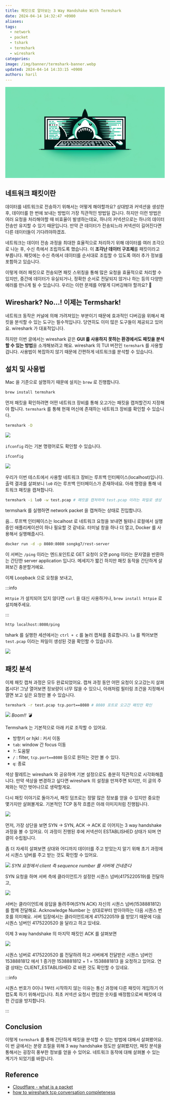 ```yaml
---
title: 패킷으로 알아보는 3 Way Handshake With Termshark
date: 2024-04-14 14:32:47 +0900
aliases: 
tags:
  - network
  - packet
  - tshark
  - termshark
  - wireshark
categories: 
image: /img/banner/termshark-banner.webp
updated: 2024-04-14 14:33:15 +0900
authors: haril
---
```


![banner](./termshark-banner.webp)

## 네트워크 패킷이란

데이터를 네트워크로 전송하기 위해서는 어떻게 해야할까요? 상대방과 커넥션을 생성한 후, 데이터를 한 번에 보내는 방법이 가장 직관적인 방법일 겁니다. 하지만 이런 방법은 여러 요청을 처리해야할 때 비효율이 발생하는데요, 하나의 커넥션으로는 하나의 데이터 전송만 유지할 수 있기 때문입니다. 만약 큰 데이터가 전송되느라 커넥션이 길어진다면 다른 데이터들이 기다려야하겠죠.

네트워크는 데이터 전송 과정을 최대한 효율적으로 처리하기 위해 데이터를 여러 조각으로 나눈 후, 수신 측에서 조립하도록 했습니다. 이 **조각난 데이터 구조체**를 패킷이라고 부릅니다. 패킷에는 수신 측에서 데이터를 순서대로 조립할 수 있도록 여러 추가 정보를 포함하고 있습니다.

이렇게 여러 패킷으로 전송되면 패킷 스위칭을 통해 많은 요청을 효율적으로 처리할 수 있지만, 중간에 데이터가 유실되거나, 정확한 순서로 전달되지 않거나 하는 등의 다양한 에러를 만나게 될 수 있습니다. 우리는 이런 문제를 어떻게 디버깅해야 할까요? 🤔

<!-- truncate -->

## Wireshark? No...! 이제는 Termshark!

네트워크 동작은 커널에 의해 가려져있는 부분이기 때문에 효과적인 디버깅을 위해서 패킷을 분석할 수 있는 도구는 필수적입니다. 당연히도 이미 많은 도구들이 제공되고 있어요. wireshark 가 대표적입니다.

하지만 이번 글에서는 wireshark 같은 **GUI 를 사용하지 못하는 환경에서도 패킷을 분석할 수 있는 방법**을 소개해보려고 해요. wireshark 의 TUI 버전인 `termshark` 를 사용할겁니다. 사용법이 복잡하지 않기 때문에 간편하게 네트워크를 분석할 수 있습니다.

## 설치 및 사용법

Mac 을 기준으로 설명하기 때문에 설치는 `brew` 로 진행합니다.

```bash
brew install termshark
```

먼저 패킷을 확인하려면 어떤 네트워크 장비를 통해 오고가는 패킷을 캡처할건지 지정해야 합니다. `termshark` 를 통해 현재 머신에 존재하는 네트워크 장비를 확인할 수 있습니다.

```bash
termshark -D
```

![](https://i.imgur.com/irHG3bQ.png)

`ifconfig` 라는 기본 명령어로도 확인할 수 있습니다.

```bash
ifconfig
```

![](https://i.imgur.com/NjtA2p3.png)

우리가 이번 테스트에서 사용할 네트워크 장비는 루프백 인터페이스(localhost)입니다. 출력 결과를 살펴보니 `lo0` 라는 루프백 인터페이스가 존재하네요. 아래 명령을 통해 네트워크 패킷을 캡쳐합니다.

```bash
termshark -i lo0 -w test.pcap # 패킷을 캡쳐하여 test.pcap 이라는 파일로 생성
```

termshark 를 실행하면 network packet 을 캡쳐하는 상태로 진입합니다.

음... 루프백 인터페이스는 localhost 로 네트워크 요청을 보내면 될테니 로컬에서 실행 중인 애플리케이션이 하나 필요할 것 같네요. 터미널 창을 하나 더 열고, Docker 를 사용해서 실행해줍시다.

```bash
docker run -d -p 8080:8080 songkg7/rest-server
```

이 서버는 `/ping` 이라는 엔드포인트로 GET 요청이 오면 pong 이라는 문자열을 반환하는 간단한 server application 입니다. 메세지가 짧긴 하지만 패킷 동작을 간단하게 살펴보긴 충분할거에요.

이제 Loopback 으로 요청을 보내고,

:::info

`Httpie` 가 설치되어 있지 않다면 `curl` 을 대신 사용하거나, `brew install httpie` 로 설치해주세요.

:::

```bash
http localhost:8080/ping
```

tshark 를 실행한 세션에서는 `ctrl + c` 를 눌러 캡쳐를 종료합니다. `la` 를 찍어보면 `test.pcap` 이라는 파일이 생성된 것을 확인할 수 있습니다.

![](https://i.imgur.com/f7cGNTK.png)

## 패킷 분석

이제 패킷 캡쳐 과정은 모두 완료되었어요. 캡쳐 과정 동안 어떤 요청이 오고갔는지 살펴봅시다! 그냥 열어보면 정보량이 너무 많을 수 있으니, 아래처럼 필터링 조건을 지정해서 열면 보고 싶은 요청만 볼 수 있습니다.

```bash
termshark -r test.pcap tcp.port==8080 # 8080 포트로 오고간 패킷만 확인
```

![](https://i.imgur.com/9R32wPz.png)
_Boom!! 💣_

Termshark 는 기본적으로 아래 키로 조작할 수 있어요.

- 방향키 or hjkl : 커서 이동
- `tab`: window 간 focus 이동
- `?`: 도움말
- `/` : filter, `tcp.port==8080` 등으로 원하는 것만 볼 수 있다.
- `q`: 종료

색상 팔레트는 wireshark 와 공유하며 기본 설정으로도 충분히 직관적으로 시각화해줍니다. 만약 색상을 변경하고 싶다면 wireshark 의 설정을 만져주면 되지만, 이 글의 주제와는 약간 벗어나므로 생략할게요.

다시 패킷 이야기로 돌아가서, 패킷 덤프로는 정말 많은 정보를 얻을 수 있지만 중요한 몇가지만 살펴볼게요. 기본적인 TCP 동작 흐름은 아래 이미지처럼 진행됩니다.

![](https://i.imgur.com/qiDbLAK.png)

먼저, 가장 상단을 보면 SYN -> SYN, ACK -> ACK 로 이어지는 3 way handshake 과정을 볼 수 있어요. 이 과정이 진행된 후에 커넥션이 ESTABLISHED 상태가 되며 연결이 수립됩니다.

좀 더 자세히 살펴보면 상대와 어디까지 데이터를 주고 받았는지 알기 위해 초기 과정에서 시퀀스 넘버를 주고 받는 것도 확인할 수 있어요.

![](https://i.imgur.com/HUcOEVH.png)
_SYN 요청에서 client 측 sequence number 를 서버에 건네준다_

SYN 요청을 하며 서버 측에 클라이언트가 설정한 시퀀스 넘버(4175220519)를 전달하고,

![](https://i.imgur.com/ONbTNaM.png)

서버는 클라이언트에 응답을 돌려주며(SYN ACK) 자신의 시퀀스 넘버(1538881812)를 함께 전달해요. Acknowledge Number 는 상대로부터 받아야하는 다음 시퀀스 번호를 의미해요. 서버 입장에서는 클라이언트에게 4175220519 를 받았기 때문에 다음 시퀀스 넘버인 4175220520 을 달라고 하고 있네요.

이제 3 way handshake 의 마지막 패킷인 ACK 를 살펴보면

![](https://i.imgur.com/6wew0fe.png)

시퀀스 넘버로 4175220520 를 전달하려 하고 서버에게 전달받은 시퀀스 넘버인 1538881812 에서 1 증가한 1538881812 + 1 = 1538881813 을 요청하고 있어요. 연결 상태는 CLIENT_ESTABLISHED 로 바뀐 것도 확인할 수 있네요.

:::info

시퀀스 번호가 0이나 1부터 시작하지 않는 이유는 통신 과정에 다른 패킷이 개입하기 어렵도록 하기 위해서입니다. 최초 커넥션 요청시 랜덤한 숫자를 배정함으로써 패킷에 대한 간섭을 방지합니다.

:::

## Conclusion

이렇게 `termshark` 를 통해 간단하게 패킷을 분석할 수 있는 방법에 대해서 살펴봤어요. 이 번 글에서는 분량 조절을 위해 3 way handshake 정도만 살펴봤지만, 패킷 분석을 통해서는 굉장히 풍부한 정보를 얻을  수 있어요. 네트워크 동작에 대해 살펴볼 수 있는 계기가 되었기를 바랍니다.

## Reference

- [Cloudflare - what is a packet](https://www.cloudflare.com/ko-kr/learning/network-layer/what-is-a-packet/)
- [how to wireshark tcp conversation completeness](https://www.chappell-university.com/post/how-to-wireshark-tcp-conversation-completeness)
